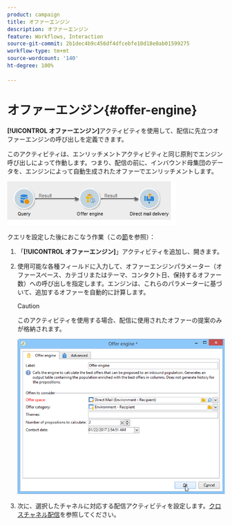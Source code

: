 ```yaml
---
product: campaign
title: オファーエンジン
description: オファーエンジン
feature: Workflows, Interaction
source-git-commit: 2b1dec4b9c456df4dfcebfe10d18e0ab01599275
workflow-type: tm+mt
source-wordcount: '140'
ht-degree: 100%

---
```


# オファーエンジン{#offer-engine}

**[!UICONTROL オファーエンジン]**&#x200B;アクティビティを使用して、配信に先立つオファーエンジンの呼び出しを定義できます。

このアクティビティは、エンリッチメントアクティビティと同じ原則でエンジン呼び出しによって作動します。つまり、配信の前に、インバウンド母集団のデータを、エンジンによって自動生成されたオファーでエンリッチメントします。

![](assets/int_offerengine_activity2.png)

クエリを設定した後におこなう作業（この[節](query.md)を参照）：

1. 「**[!UICONTROL オファーエンジン]**」アクティビティを追加し、開きます。
1. 使用可能な各種フィールドに入力して、オファーエンジンパラメーター（オファースペース、カテゴリまたはテーマ、コンタクト日、保持するオファー数）への呼び出しを指定します。エンジンは、これらのパラメーターに基づいて、追加するオファーを自動的に計算します。

   >[!CAUTION]
   >
   >このアクティビティを使用する場合、配信に使用されたオファーの提案のみが格納されます。

   ![](assets/int_offerengine_activity1.png)

1. 次に、選択したチャネルに対応する配信アクティビティを設定します。[クロスチャネル配信](cross-channel-deliveries.md)を参照してください。
